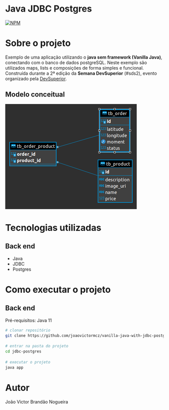 # Java JDBC Postgres
[![NPM](https://img.shields.io/npm/l/react)](https://github.com/joaovictormcz/vanilla-java-with-jdbc-postgres/blob/main/LICENSE) 

# Sobre o projeto

Exemplo de uma aplicação utilizando o **java sem framework (Vanilla Java)**, conectando com o banco de dados postgreSQL. Neste exemplo são utilizados maps, lists e composições de forma simples e funcional. Construída durante a 2ª edição da **Semana DevSuperior** (#sds2), evento organizado pela [DevSuperior](https://devsuperior.com "Site da DevSuperior").   

## Modelo conceitual
![Modelo Conceitual](https://github.com/joaovictormcz/assets/blob/main/modelo.png)

# Tecnologias utilizadas
## Back end
- Java
- JDBC
- Postgres
# Como executar o projeto

## Back end
Pré-requisitos: Java 11

```bash
# clonar repositório
git clone https://github.com/joaovictormcz/vanilla-java-with-jdbc-postgres

# entrar na pasta do projeto 
cd jdbc-postgres

# executar o projeto
java app
```
# Autor

João Victor Brandão Nogueira


